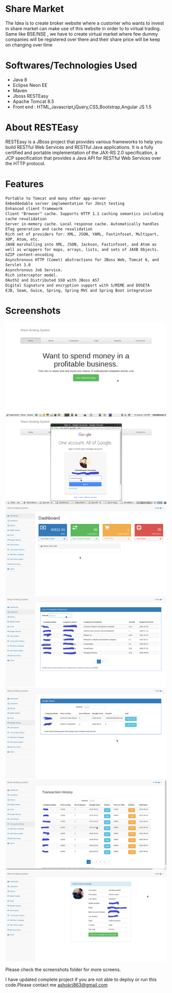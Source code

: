 
# Share  Market

The Idea is to create broker website where a customer who wants to invest in share market can make use of this website in order to to virtual trading. Same like BSE/NSE , we have to create virtual market where few dummy companies will be registered over there and their share price will be keep on changing over time 

# Softwares/Technologies Used
 * Java 8
 * Eclipse Neon EE
 * Maven
 * Jboss RESTEasy
 * Apache Tomcat 8.5
 * Front end : HTML,Javascript,jQuery,CSS,Bootstrap,Angular JS 1.5
 

# About RESTEasy

RESTEasy is a JBoss project that provides various frameworks to help you build RESTful Web Services and RESTful Java applications. It is a fully certified and portable implementation of the JAX-RS 2.0 specification, a JCP specification that provides a Java API for RESTful Web Services over the HTTP protocol.

# Features


    Portable to Tomcat and many other app-server
    Embeddedable server implementation for JUnit testing
    Enhanced client framework
    Client "Browser" cache. Supports HTTP 1.1 caching semantics including cache revalidation
    Server in-memory cache. Local response cache. Automatically handles ETag generation and cache revalidation
    Rich set of providers for: XML, JSON, YAML, Fastinfoset, Multipart, XOP, Atom, etc.
    JAXB marshalling into XML, JSON, Jackson, Fastinfoset, and Atom as well as wrappers for maps, arrays, lists, and sets of JAXB Objects.
    GZIP content-encoding
    Asynchronous HTTP (Comet) abstractions for JBoss Web, Tomcat 6, and Servlet 3.0
    Asynchronous Job Service.
    Rich interceptor model.
    OAuth2 and Distributed SSO with JBoss AS7
    Digital Signature and encryption support with S/MIME and DOSETA
    EJB, Seam, Guice, Spring, Spring MVC and Spring Boot integration



# Screenshots

![alt text](https://raw.githubusercontent.com/ashokchowdary863/Share-Market/master/Screenshots/home.png)
![alt text](https://raw.githubusercontent.com/ashokchowdary863/Share-Market/master/Screenshots/oauth2.png)
![alt text](https://raw.githubusercontent.com/ashokchowdary863/Share-Market/master/Screenshots/Dashboard.png)
![alt text](https://raw.githubusercontent.com/ashokchowdary863/Share-Market/master/Screenshots/Comapnies.png)
![alt text](https://raw.githubusercontent.com/ashokchowdary863/Share-Market/master/Screenshots/boughtshares.png)
![alt text](https://raw.githubusercontent.com/ashokchowdary863/Share-Market/master/Screenshots/transactiondetails.png)
![alt text](https://raw.githubusercontent.com/ashokchowdary863/Share-Market/master/Screenshots/userprofile.png)

Please check the screenshots folder for more screens.

I have updated complete project if  you are not able to deploy or run this code.Please contact me ashokrj863@gmail.com
